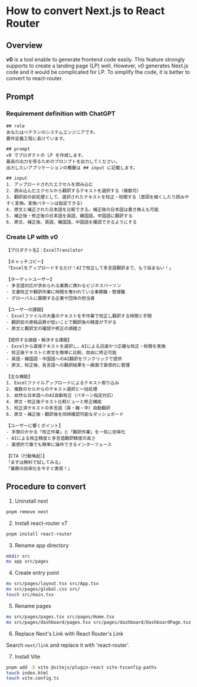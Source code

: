 # How to convert Next.js to React Router

## Overview

**v0** is a tool enable to generate frontend code easily.
This feature strongly supports to create a landing page (LP) well.
However, v0 generates Next.js code and it would be complicated for LP.
To simplify the code, it is better to convert to react-router.

## Prompt

### Requirement definition with ChatGPT

```
## role
あなたはベテランのシステムエンジニアです。
要件定義工程に長けています。

## prompt
v0 でプロダクトの LP を作成します。
最高の出力を得るためのプロンプトを出力してください。
出力したいアプリケーションの概要は ## input に記載します。

## input
1. アップロードされたエクセルを読み込む
2. 読み込んだエクセルから翻訳するテキストを選択する（複数可）
3. 翻訳前の前処理として、選択されたテキストを校正・校閲する（意図を細くしたり読みやすく変換。変換パターンは指定できる）
4. 原文と補正された日本語を比較できる。補正後の日本語は書き換えも可能
5. 補正後・修正後の日本語を英語、韓国語、中国語に翻訳する
6. 原文、補正後、英語、韓国語、中国語を確認できるようにする
```

### Create LP with v0

```
【プロダクト名】：ExcelTranslator

【キャッチコピー】
「Excelをアップロードするだけ！AIで校正して多言語翻訳まで、もう悩まない！」

【ターゲットユーザー】
- 多言語対応が求められる業務に携わるビジネスパーソン
- 文書校正や翻訳作業に時間を奪われている事務職・管理職
- グローバルに展開する企業や団体の担当者

【ユーザーの課題】
- Excelファイルの大量のテキストを手作業で校正し翻訳する時間と手間
- 翻訳前の原稿品質が低いことで翻訳後の精度が下がる
- 原文と翻訳文の確認や修正の煩雑さ

【提供する価値・解決する課題】
- Excelから直接テキストを選択し、AIによる迅速かつ正確な校正・校閲を実施
- 校正後テキストと原文を簡単に比較、自由に修正可能
- 英語・韓国語・中国語へのAI翻訳をワンクリックで提供
- 原文、校正後、各言語への翻訳結果を一画面で直感的に管理

【主な機能】
1. Excelファイルアップロードによるテキスト取り込み
2. 複数のセルからのテキスト選択と一括処理
3. 自然な日本語へのAI自動校正（パターン指定対応）
4. 原文・校正後テキスト比較ビューと修正機能
5. 校正済テキストの多言語（英・韓・中）自動翻訳
6. 原文・補正後・翻訳後を同時確認可能なダッシュボード

【ユーザーに響くポイント】
- 手間のかかる「校正作業」と「翻訳作業」を一気に効率化
- AIによる校正精度と多言語翻訳精度の高さ
- 直感的で誰でも簡単に操作できるインターフェース

【CTA（行動喚起）】
「まずは無料で試してみる」
「業務の効率化を今すぐ実感！」
```

## Procedure to convert

1. Uninstall next

```sh
pnpm remove next
```

2. Install react-router v7

```sh
pnpm install react-router
```

3. Rename app directory

```sh
mkdir src
mv app src/pages
```

4. Create entry point

```sh
mv src/pages/layout.tsx src/App.tsx
mv src/pages/global.css src/
touch src/main.tsx
```

5. Rename pages

```sh
mv src/pages/pages.tsx src/pages/Home.tsx
mv src/pages/dashboard/pages.tsx src/pages/dashboard/DashboardPage.tsx
```

6. Replace Next's Link with React Router's Link

Search `next/link` and replace it with 'react-router'.

7. Install Vite

```sh
pnpm add -D vite @vitejs/plugin-react vite-tsconfig-paths
touch index.html
touch vite.config.ts
```